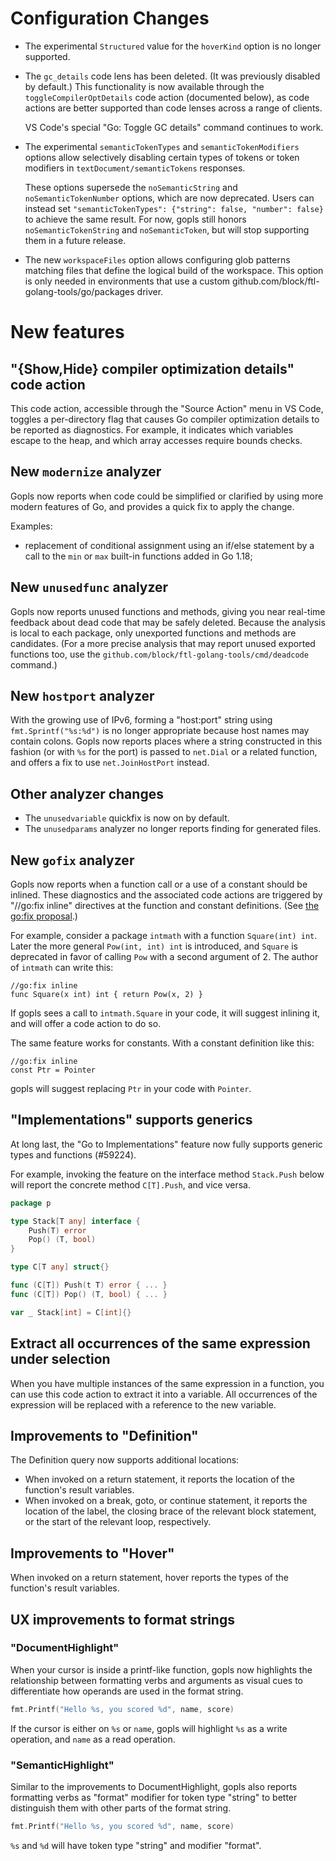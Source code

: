 # Configuration Changes

<!-- TODO(rfindley): add links to relevant settings documentation -->

- The experimental `Structured` value for the `hoverKind` option is no longer
  supported.

- The `gc_details` code lens has been deleted. (It was previously disabled by
  default.) This functionality is now available through the
  `toggleCompilerOptDetails` code action (documented below), as code
  actions are better supported than code lenses across a range of clients.

  VS Code's special "Go: Toggle GC details" command continues to work.

- The experimental `semanticTokenTypes` and `semanticTokenModifiers` options
  allow selectively disabling certain types of tokens or token modifiers in
  `textDocument/semanticTokens` responses.

  These options supersede the `noSemanticString` and `noSemanticTokenNumber`
  options, which are now deprecated. Users can instead set
  `"semanticTokenTypes": {"string": false, "number": false}` to achieve the
  same result. For now, gopls still honors `noSemanticTokenString` and
  `noSemanticToken`, but will stop supporting them in a future release.

- The new `workspaceFiles` option allows configuring glob patterns matching
  files that define the logical build of the workspace. This option is only
  needed in environments that use a custom github.com/block/ftl-golang-tools/go/packages
  driver.

# New features

## "{Show,Hide} compiler optimization details" code action

This code action, accessible through the "Source Action" menu in VS
Code, toggles a per-directory flag that causes Go compiler optimization
details to be reported as diagnostics. For example, it indicates which
variables escape to the heap, and which array accesses require bounds
checks.

## New `modernize` analyzer

Gopls now reports when code could be simplified or clarified by
using more modern features of Go, and provides a quick fix to apply
the change.

Examples:

- replacement of conditional assignment using an if/else statement by
  a call to the `min` or `max` built-in functions added in Go 1.18;

## New `unusedfunc` analyzer

Gopls now reports unused functions and methods, giving you near
real-time feedback about dead code that may be safely deleted.
Because the analysis is local to each package, only unexported
functions and methods are candidates.
(For a more precise analysis that may report unused exported
functions too, use the `github.com/block/ftl-golang-tools/cmd/deadcode` command.)

## New `hostport` analyzer

With the growing use of IPv6, forming a "host:port" string using
`fmt.Sprintf("%s:%d")` is no longer appropriate because host names may
contain colons. Gopls now reports places where a string constructed in
this fashion (or with `%s` for the port) is passed to `net.Dial` or a
related function, and offers a fix to use `net.JoinHostPort`
instead.

## Other analyzer changes

- The `unusedvariable` quickfix is now on by default.
- The `unusedparams` analyzer no longer reports finding for generated files.

## New `gofix` analyzer

Gopls now reports when a function call or a use of a constant should be inlined.
These diagnostics and the associated code actions are triggered by "//go:fix inline"
directives at the function and constant definitions.
(See [the go:fix proposal](https://go.dev/issue/32816).)

For example, consider a package `intmath` with a function `Square(int) int`.
Later the more general `Pow(int, int) int` is introduced, and `Square` is deprecated
in favor of calling `Pow` with a second argument of 2. The author of `intmath`
can write this:
```
//go:fix inline
func Square(x int) int { return Pow(x, 2) }
```
If gopls sees a call to `intmath.Square` in your code, it will suggest inlining
it, and will offer a code action to do so.

The same feature works for constants.
With a constant definition like this:
```
//go:fix inline
const Ptr = Pointer
```
gopls will suggest replacing `Ptr` in your code with `Pointer`.

## "Implementations" supports generics

At long last, the "Go to Implementations" feature now fully supports
generic types and functions (#59224).

For example, invoking the feature on the interface method `Stack.Push`
below will report the concrete method `C[T].Push`, and vice versa.

```go
package p

type Stack[T any] interface {
	Push(T) error
	Pop() (T, bool)
}

type C[T any] struct{}

func (C[T]) Push(t T) error { ... }
func (C[T]) Pop() (T, bool) { ... }

var _ Stack[int] = C[int]{}
```

## Extract all occurrences of the same expression under selection

When you have multiple instances of the same expression in a function,
you can use this code action to extract it into a variable.
All occurrences of the expression will be replaced with a reference to the new variable.

## Improvements to "Definition"

The Definition query now supports additional locations:

- When invoked on a return statement, it reports the location
  of the function's result variables.
- When invoked on a break, goto, or continue statement, it reports
  the location of the label, the closing brace of the relevant
  block statement, or the start of the relevant loop, respectively.

## Improvements to "Hover"

When invoked on a return statement, hover reports the types of
the function's result variables.

## UX improvements to format strings

### "DocumentHighlight"

When your cursor is inside a printf-like function, gopls now highlights the relationship between
formatting verbs and arguments as visual cues to differentiate how operands are used in the format string.

```go
fmt.Printf("Hello %s, you scored %d", name, score)
```

If the cursor is either on `%s` or `name`, gopls will highlight `%s` as a write operation,
and `name` as a read operation.

### "SemanticHighlight"

Similar to the improvements to DocumentHighlight, gopls also reports formatting verbs
as "format" modifier for token type "string" to better distinguish them with other parts of the format string.

```go
fmt.Printf("Hello %s, you scored %d", name, score)
```

`%s` and `%d` will have token type "string" and modifier "format".
